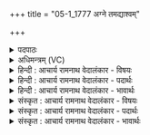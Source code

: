+++
title = "05-1_1777 अग्ने तमद्याश्वम्"

+++
<details><summary>पदपाठः</summary>

अ꣡ग्ने꣢꣯। तम्। अ꣣द्य꣢। अ꣣। द्य꣢। अ꣡श्व꣢꣯म्। न। स्तो꣡मैः꣢꣯। क्र꣡तु꣢꣯म्। न। भ꣣द्र꣢म्। हृ꣣दिस्पृ꣡श꣢म्। हृ꣣दि। स्पृ꣣श꣢म्। ऋ꣣ध्या꣡म꣢। ते। ओ꣡हैः꣢꣯। १७७७।
</details>

<details><summary>अधिमन्त्रम् (VC)</summary>

- अग्निः
- वामदेवो गौतमः
- पदपङ्क्तिः
- पञ्चमः
</details>

<details><summary>हिन्दी : आचार्य रामनाथ वेदालंकार - विषयः</summary>

प्रथम ऋचा पूर्वाचिक में ४३४ क्रमाङ्क पर परमेश्वर की अर्चना के विषय में व्याख्यात हो चुकी है। यहाँ जीवात्मा का विषय कहा जा रहा है।
</details>

<details><summary>हिन्दी : आचार्य रामनाथ वेदालंकार - पदार्थः</summary>

पदार्थान्वय -  हे (अग्ने) जीवननायक परमेश्वर ! (अद्य) आज (अश्वं न) व्यापक सूर्य के समान प्रकाशमान और (क्रतुं न) यज्ञ-कर्म के समान (भद्रम्) भद्र, (हदिस्पृशम्) हृदय में निवास करनेवाले (तम्) उस शरीरवर्ती अपने अन्तरात्मा को (ते ओहैः) तेरे द्वारा प्रेरित (स्तोमैः) वेदमन्त्रों से, हम (ऋध्याम) बढ़ायें, उद्बोधन दें ॥१॥ यहाँ उपमालङ्कार है ॥१॥
</details>

<details><summary>हिन्दी : आचार्य रामनाथ वेदालंकार - भावार्थः</summary>

भावार्थ -  जो तेजस्वी और कर्मण्य जीवात्मा सबके ह्रदय में स्थित है,उसे उद्बोधक वेदमन्त्रों से अधिकाधिक उद्बोधन देना चाहिए तथा गुणगरिमा से बढ़ाना चाहिए ॥१॥
</details>

<details><summary>संस्कृत : आचार्य रामनाथ वेदालंकार - विषयः</summary>

तत्र प्रथमा ऋक् पूर्वार्चिके ४३४ क्रमाङ्के परमेश्वरार्चनविषये व्याख्याता। अत्र जीवात्मविषय उच्यते।
</details>

<details><summary>संस्कृत : आचार्य रामनाथ वेदालंकार - पदार्थः</summary>

पदार्थान्वय -  हे (अग्ने) जीवननायक परमेश ! (अद्य) अस्मिन् दिने (अश्वं न) व्यापकं सूर्यमिव प्रकाशमानम्, (क्रतुं न) यज्ञ-कर्म इव च (भद्रम्) कल्याणकरम्, (हृदिस्पृशम्) हृदयनिवासिनम् (तम्) शरीरवर्तिनं स्वान्तरात्मानम् (ते ओहैः) त्वया प्रेरितैः (स्तोमैः) वेदमन्त्रैः (ऋध्याम) वर्धयेम, उद्बोधयेम। [ऋधु वृद्धौ, दिवादिः स्वादिश्च] ॥१॥२ अत्रोपमालङ्कारः ॥१॥
</details>

<details><summary>संस्कृत : आचार्य रामनाथ वेदालंकार - भावार्थः</summary>

भावार्थ -  यस्तेजस्वी कर्मण्यश्च जीवात्मा सर्वेषां हृदि सन्निविष्टः स उद्बोधकैर्वेदमन्त्रैरधिकाधिकमुद्बोधनीयो गुणगरिम्णा वर्धनीयश्च ॥१॥
</details>